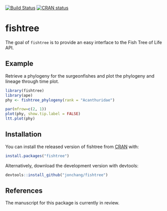 [![Build Status](https://travis-ci.com/jonchang/fishtree.svg?token=CAAYReeKsDcnZM7jk2wY&branch=master)](https://travis-ci.com/jonchang/fishtree)
[![CRAN status](https://www.r-pkg.org/badges/version/fishtree)](https://cran.r-project.org/package=fishtree)

# fishtree

The goal of `fishtree` is to provide an easy interface to the Fish Tree of Life API.

## Example

Retrieve a phylogeny for the surgeonfishes and plot the phylogeny and lineage through time plot.

``` r
library(fishtree)
library(ape)
phy <- fishtree_phylogeny(rank = "Acanthuridae")

par(mfrow=c(2, 1))
plot(phy, show.tip.label = FALSE)
ltt.plot(phy)
```


## Installation

You can install the released version of fishtree from [CRAN](https://CRAN.R-project.org) with:

```r
install.packages("fishtree")
```

Alternatively, download the development version with devtools:

```r
devtools::install_github("jonchang/fishtree")
```

## References

The manuscript for this package is currently in review.
